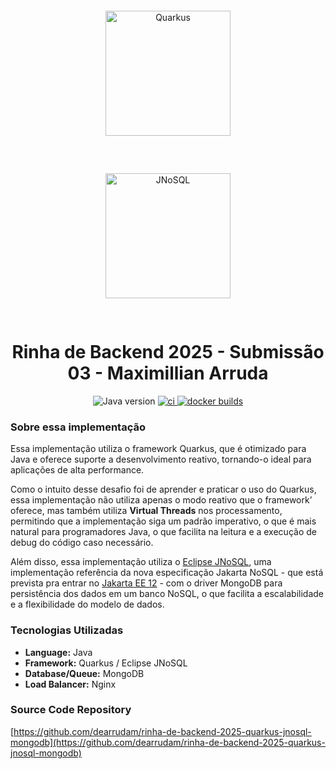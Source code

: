 <p align="center">
    <img src="https://quarkus.io/assets/images/brand/quarkus_logo_vertical_450px_default.png" alt="Quarkus" style="margin: 30px" width="200"/>
    <img src="http://www.jnosql.org/images/home_logo.png" alt="JNoSQL" style="margin: 30px" width="200"/>
</p>
<h1 align="center">Rinha de Backend 2025 - Submissão 03 - Maximillian Arruda</h1>

<div align="center">

  <img src="https://img.shields.io/badge/java-21-blue" alt="Java version" />

<!-- ci -->

  <a href="https://github.com/dearrudam/rinha-de-backend-2025-quarkus-jnosql-mongodb/actions/workflows/ci.yml">
    <img src="https://github.com/dearrudam/rinha-de-backend-2025-quarkus-jnosql-mongodb/actions/workflows/ci.yml/badge.svg" alt="ci" />
  </a>

<!-- cd -->

  <a href="https://github.com/dearrudam/rinha-de-backend-2025-quarkus-jnosql-mongodb/actions/workflows/cd.yml">
    <img src="https://github.com/dearrudam/rinha-de-backend-2025-quarkus-jnosql-mongodb/actions/workflows/cd.yml/badge.svg" alt="docker builds" />
  </a>

</div>

### Sobre essa implementação

Essa implementação utiliza o framework Quarkus, que é otimizado para Java e oferece suporte a desenvolvimento reativo, tornando-o ideal para aplicações de alta performance.

Como o intuito desse desafio foi de aprender e praticar o uso do Quarkus, essa implementação não utiliza apenas o modo reativo que o framework’ oferece, mas também utiliza **Virtual Threads** nos processamento, permitindo que a implementação siga um padrão imperativo, o que é mais natural para programadores Java, o que facilita na leitura e a execução de debug do código caso necessário.

Além disso, essa implementação utiliza o [Eclipse JNoSQL](https://github.com/eclipse-jnosql/jnosql), uma implementação referência da nova especificação Jakarta NoSQL - que está prevista pra entrar no [Jakarta EE 12](https://projects.eclipse.org/projects/ee4j.jakartaee-platform/releases/12/plan) - com o driver MongoDB para persistência dos dados em um banco NoSQL, o que facilita a escalabilidade e a flexibilidade do modelo de dados.

### Tecnologias Utilizadas

- **Language:** Java
- **Framework:** Quarkus / Eclipse JNoSQL
- **Database/Queue:** MongoDB
- **Load Balancer:** Nginx

### Source Code Repository

[https://github.com/dearrudam/rinha-de-backend-2025-quarkus-jnosql-mongodb](https://github.com/dearrudam/rinha-de-backend-2025-quarkus-jnosql-mongodb)